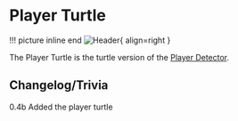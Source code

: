 # Player Turtle

!!! picture inline end
    ![Header](https://srendi.de/wp-content/uploads/2021/04/Advanced-Player-Turtle.png){ align=right }

The Player Turtle is the turtle version of the [Player Detector](https://docs.srendi.de/1.18/peripherals/player_detector/).

## Changelog/Trivia

0.4b
Added the player turtle
